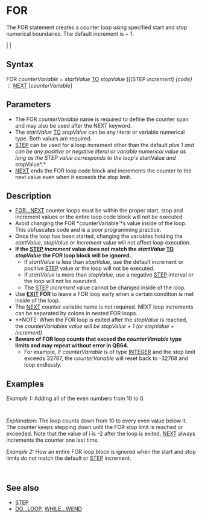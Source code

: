 # FOR

The FOR statement creates a counter loop using specified start and stop numerical boundaries. The default increment is + 1.

  

|  |

## Syntax

FOR *counterVariable* = *startValue* [TO](TO.md) *stopValue* [[[STEP *increment*]
*{code}*
⋮
[NEXT](NEXT.md) [*counterVariable*]
  

## Parameters

* The FOR *counterVariable* name is required to define the counter span and may also be used after the NEXT keyword.
* The *startValue* [TO](TO.md) *stopValue* can be any literal or variable numerical type. Both values are required.
* [STEP](STEP.md) can be used for a loop *increment* other than the default *plus 1 and can be any positive or negative literal or variable numerical value as long as the STEP value corresponds to the loop's* startValue *and* stopValue*.*
* [NEXT](NEXT.md) ends the FOR loop code block and increments the counter to the next value even when it exceeds the stop limit.

  

## Description

* [FOR...NEXT](FOR...NEXT.md) counter loops must be within the proper start, stop and increment values or the entire loop code block will not be executed.
* Avoid changing the FOR *counterVariable'*s value inside of the loop. This obfuscates code and is a poor programming practice.
* Once the loop has been started, changing the variables holding the *startValue*, *stopValue* or *increment* value will not affect loop execution.
* **If the [STEP](STEP.md) *increment* value does not match the *startValue* [TO](TO.md) *stopValue* the FOR loop block will be ignored.**
	+ If *startValue* is less than *stopValue*, use the default increment or positive [STEP](STEP.md) value or the loop will not be executed.
	+ If *startValue* is more than *stopValue*, use a negative [STEP](STEP.md) interval or the loop will not be executed.
	+ The [STEP](STEP.md) *increment* value cannot be changed inside of the loop.
* Use **[EXIT](EXIT.md) FOR** to leave a FOR loop early when a certain condition is met inside of the loop.
* The [NEXT](NEXT.md) counter variable name is not required. NEXT loop increments can be separated by colons in nested FOR loops.
* **NOTE: When the FOR loop is exited after the *stopValue* is reached, the *counterVariable****s value will be* stopValue *+ 1 (or* stopValue *+* increment*)*
* **Beware of FOR loop counts that exceed the *counterVariable* type limits and may repeat without error in QB64.**
	+ For example, if *counterVariable* is of type [INTEGER](INTEGER.md) and the stop limit exceeds 32767, the *counterVariable* will reset back to -32768 and loop endlessly.

  

## Examples

*Example 1:* Adding all of the even numbers from 10 to 0.

``` FOR i = 10 TO 0 [STEP](STEP.md) -2   totaleven% = i + totaleven%   PRINT totaleven%; NEXT PRINT "After loop, i ="; i  
```

``` 10 18 24 28 30 30 After loop, i = -2  
```

*Explanation:* The loop counts down from 10 to every even value below it. The counter keeps stepping down until the FOR stop limit is reached or exceeded. Note that the value of i is -2 after the loop is exited. [NEXT](NEXT.md) always increments the counter one last time.
  

*Example 2:* How an entire FOR loop block is ignored when the start and stop limits do not match the default or [STEP](STEP.md) increment.

``` [PRINT](PRINT.md) "hi"  [FOR](FOR.md) i = 10 [TO](TO.md) 1 'requires a negative [STEP](STEP.md) value   [PRINT](PRINT.md) "lo" [NEXT](NEXT.md)  [PRINT](PRINT.md) "bye"  
```

``` hi bye  
```

  

## See also

* [STEP](STEP.md)
* [DO...LOOP](DO...LOOP.md), [WHILE...WEND](WHILE...WEND.md)

  
